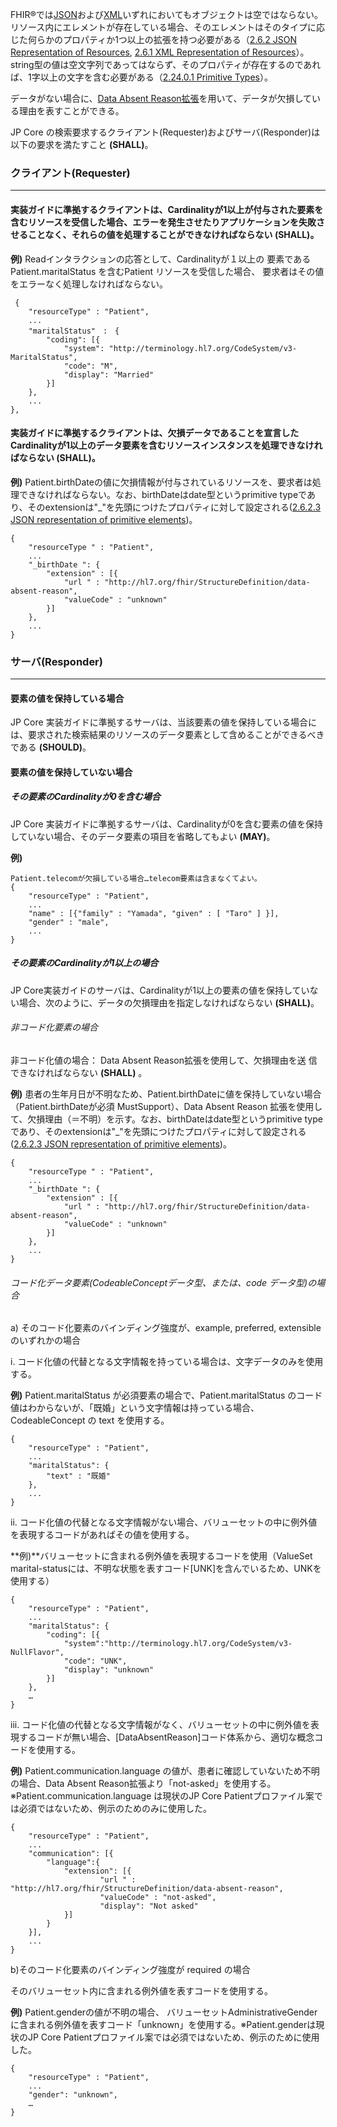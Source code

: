 FHIR®では[JSON](https://www.hl7.org/fhir/json.html#2.6.2)および[XML](https://www.hl7.org/fhir/xml.html)いずれにおいてもオブジェクトは空ではならない。リソース内にエレメントが存在している場合、そのエレメントはそのタイプに応じた何らかのプロパティか1つ以上の拡張を持つ必要がある（[2.6.2 JSON Representation of Resources](https://www.hl7.org/fhir/json.html#:~:text=Objects%20are%20never%20empty), [2.6.1 XML Representation of Resources](https://www.hl7.org/fhir/xml.html#:~:text=FHIR%20elements%20are%20never%20empty)）。string型の値は空文字列であってはならず、そのプロパティが存在するのであれば、1字以上の文字を含む必要がある（[2.24.0.1 Primitive Types](https://www.hl7.org/fhir/datatypes.html#:~:text=strings%20SHOULD%20always%20contain%20non-whitespace)）。

データがない場合に、[Data Absent Reason拡張](https://www.hl7.org/fhir/extension-data-absent-reason.html)を用いて、データが欠損している理由を表すことができる。

JP Core の検索要求するクライアント(Requester)およびサーバ(Responder)は以下の要求を満たすこと **(SHALL)**。
### クライアント(Requester)
---
#### 実装ガイドに準拠するクライアントは、Cardinalityが1以上が付与された要素を含むリソースを受信した場合、エラーを発生させたりアプリケーションを失敗させることなく、それらの値を処理することができなければならない **(SHALL)**。

 **例)**
Readインタラクションの応答として、Cardinalityが１以上の 要素であるPatient.maritalStatus を含むPatient リソースを受信した場合、
要求者はその値をエラーなく処理しなければならない。

```
 {
    "resourceType" : "Patient",
    ...
    "maritalStatus"　:　{
        "coding": [{
            "system": "http://terminology.hl7.org/CodeSystem/v3-MaritalStatus",
            "code": "M",
            "display": "Married"
        }]
    },
    ...
}, 
```

#### 実装ガイドに準拠するクライアントは、欠損データであることを宣言した Cardinalityが1以上のデータ要素を含むリソースインスタンスを処理できなければならない **(SHALL)**。
 **例)**
Patient.birthDateの値に欠損情報が付与されているリソースを、要求者は処理できなければならない。なお、birthDateはdate型というprimitive typeであり、そのextensionは"_"を先頭につけたプロパティに対して設定される([2.6.2.3 JSON representation of primitive elements](https://www.hl7.org/fhir/json.html#primitive))。

```
{
    "resourceType " : "Patient",
    ...
    "_birthDate ": {
        "extension" : [{
            "url " : "http://hl7.org/fhir/StructureDefinition/data-absent-reason",
            "valueCode" : "unknown"
        }]
    },
    ...
} 
```

### サーバ(Responder)
---

#### 要素の値を保持している場合
JP Core 実装ガイドに準拠するサーバは、当該要素の値を保持している場合には、要求された検索結果のリソースのデータ要素として含めることができるべきである **(SHOULD)**。


#### 要素の値を保持していない場合

##### その要素のCardinalityが0を含む場合
JP Core 実装ガイドに準拠するサーバは、Cardinalityが0を含む要素の値を保持していない場合、そのデータ要素の項目を省略してもよい **(MAY)**。

 **例)**
```
Patient.telecomが欠損している場合…telecom要素は含まなくてよい。
{
    "resourceType" : "Patient",
    ...
    "name" : [{"family" : "Yamada", "given" : [ "Taro" ] }],
    "gender" : "male",
    ...
}
```

##### その要素のCardinalityが1以上の場合
JP Core実装ガイドのサーバは、Cardinalityが1以上の要素の値を保持していない場合、次のように、データの欠損理由を指定しなければならない **(SHALL)**。

###### 非コード化要素の場合
非コード化値の場合： Data Absent Reason拡張を使用して、欠損理由を送
信できなければならない **(SHALL)** 。

 **例)**
患者の生年月日が不明なため、Patient.birthDateに値を保持していない場合（Patient.birthDateが必須 MustSupport）、Data Absent Reason 拡張を使用して、欠損理由（＝不明）を示す。なお、birthDateはdate型というprimitive typeであり、そのextensionは"_"を先頭につけたプロパティに対して設定される([2.6.2.3 JSON representation of primitive elements](https://www.hl7.org/fhir/json.html#primitive))。

```
{
    "resourceType " : "Patient",
    ...
    "_birthDate ": {
        "extension" : [{
            "url " : "http://hl7.org/fhir/StructureDefinition/data-absent-reason",
            "valueCode" : "unknown"
        }]
    },
    ...
} 
```
###### コード化データ要素(CodeableConceptデータ型、または、code データ型)の場合

  a)  そのコード化要素のバインディング強度が、example, preferred, extensible のいずれかの場合

i. コード化値の代替となる文字情報を持っている場合は、文字データのみを使用する。

 **例)**
 Patient.maritalStatus が必須要素の場合で、Patient.maritalStatus のコード値はわからないが、「既婚」という文字情報は持っている場合、CodeableConcept の text を使用する。

```
{
    "resourceType" : "Patient",
    ...
    "maritalStatus": {
        "text" : "既婚"
    },
    ...
}
```

ii. コード化値の代替となる文字情報がない場合、バリューセットの中に例外値を表現するコードがあればその値を使用する。

 **例)**バリューセットに含まれる例外値を表現するコードを使用（ValueSet marital-statusには、不明な状態を表すコード[UNK]を含んでいるため、UNKを使用する）
```
{
    "resourceType" : "Patient",
    ...
    "maritalStatus": {
        "coding": [{
            "system":"http://terminology.hl7.org/CodeSystem/v3-NullFlavor",
            "code": "UNK",
            "display": "unknown"
        }]
    },
    …
}
```

iii. コード化値の代替となる文字情報がなく、バリューセットの中に例外値を表現するコードが無い場合、[DataAbsentReason]コード体系から、適切な概念コードを使用する。

**例)** Patient.communication.language の値が、患者に確認していないため不明の場合、Data Absent Reason拡張より「not-asked」を使用する。※Patient.communication.language は現状のJP Core Patientプロファイル案では必須ではないため、例示のためのみに使用した。

```
{
    "resourceType" : "Patient",
    ...
    "communication": [{
        "language":{
            "extension": [{
                    "url " : "http://hl7.org/fhir/StructureDefinition/data-absent-reason",
                    "valueCode" : "not-asked",
                    "display": "Not asked"
            }]
        }
    }],
    ...
}
```


 b)そのコード化要素のバインディング強度が required の場合
 
 そのバリューセット内に含まれる例外値を表すコードを使用する。

 **例)** Patient.genderの値が不明の場合、 バリューセットAdministrativeGender に含まれる例外値を表すコード「unknown」を使用する。※Patient.genderは現状のJP Core Patientプロファイル案では必須ではないため、例示のために使用した。

```
{
    "resourceType" : "Patient",
    ...
    "gender": "unknown",
    …
}
```
